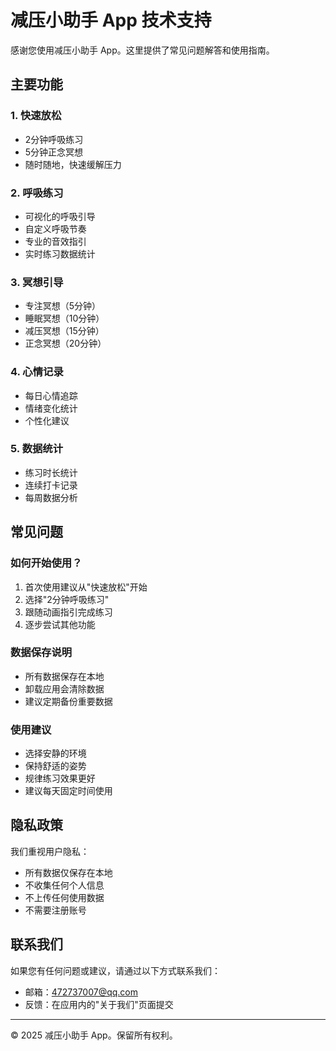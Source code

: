 # 减压小助手 App 技术支持

感谢您使用减压小助手 App。这里提供了常见问题解答和使用指南。

## 主要功能

### 1. 快速放松
- 2分钟呼吸练习
- 5分钟正念冥想
- 随时随地，快速缓解压力

### 2. 呼吸练习
- 可视化的呼吸引导
- 自定义呼吸节奏
- 专业的音效指引
- 实时练习数据统计

### 3. 冥想引导
- 专注冥想（5分钟）
- 睡眠冥想（10分钟）
- 减压冥想（15分钟）
- 正念冥想（20分钟）

### 4. 心情记录
- 每日心情追踪
- 情绪变化统计
- 个性化建议

### 5. 数据统计
- 练习时长统计
- 连续打卡记录
- 每周数据分析

## 常见问题

### 如何开始使用？
1. 首次使用建议从"快速放松"开始
2. 选择"2分钟呼吸练习"
3. 跟随动画指引完成练习
4. 逐步尝试其他功能

### 数据保存说明
- 所有数据保存在本地
- 卸载应用会清除数据
- 建议定期备份重要数据

### 使用建议
- 选择安静的环境
- 保持舒适的姿势
- 规律练习效果更好
- 建议每天固定时间使用

## 隐私政策

我们重视用户隐私：
- 所有数据仅保存在本地
- 不收集任何个人信息
- 不上传任何使用数据
- 不需要注册账号

## 联系我们

如果您有任何问题或建议，请通过以下方式联系我们：
- 邮箱：472737007@qq.com
- 反馈：在应用内的"关于我们"页面提交

---

© 2025 减压小助手 App。保留所有权利。
